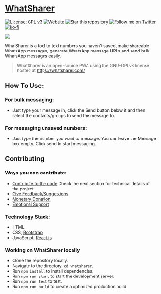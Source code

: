 # [WhatSharer](https://whatsharer.com)

[![License: GPL v3](https://img.shields.io/badge/License-GPLv3-blue.svg)](https://www.gnu.org/licenses/gpl-3.0)
[![Website](https://img.shields.io/website?down_message=Offline&label=Website&up_message=Online&url=https%3A%2F%2Fwhatsharer.com)](https://whatsharer.com)
![Star this repository](https://img.shields.io/github/stars/recurshawn/WhatSharer?style=social)
[![Follow me on Twitter](https://img.shields.io/twitter/follow/recurshawn?style=social)](https://twitter.com/recurshawn)
[![ko-fi](https://www.ko-fi.com/img/githubbutton_sm.svg)](https://ko-fi.com/recurshawn)

![](https://repository-images.githubusercontent.com/196349395/4408f980-d063-11ea-9000-a9a28a3de50a)

WhatSharer is a tool to text numbers you haven't saved, make shareable WhatsApp messages, generate WhatsApp message URLs and send bulk WhatsApp messages easily.

> WhatSharer is an open-source PWA using the GNU-GPLv3 license hosted at https://whatsharer.com/

## How To Use: ##
### **For bulk messaging:**
- Just type your message in, click the Send button below it and then select the contacts/groups to send the message to.

### **For messaging unsaved numbers:**
- Just type the number you want to message. You can leave the Message box empty. Click send to start messaging.

## Contributing ##
### Ways you can contribute: ###
- [Contribute to the code](https://github.com/recurshawn/WhatSharer) Check the next section for technical details of the project.
- [Give Feedback/Suggestions](https://docs.google.com/forms/d/e/1FAIpQLSei0WGO4ZvCdyD9fiAmV_CAltPz_cIfzULnSif2YPTvGuJIUA/viewform)
- [Monetary Donation](https://ko-fi.com/recurshawn)
- [Emotional Support](https://twitter.com/Incept_shawn)

### Technology Stack: ###
- HTML
- CSS, [Bootstrap](http://getbootstrap.com/)
- JavaScript, [React.js](https://reactjs.org/)

### Working on WhatSharer locally ###
- Clone the repository locally. 
- Navigate to the directory. `cd whatsharer`.
- Run `npm install` to install dependencies.
- Run `npm run start` to start the development server.
- Run `npm run test` to test.
- Run `npm run build` to create a optimized production build.


